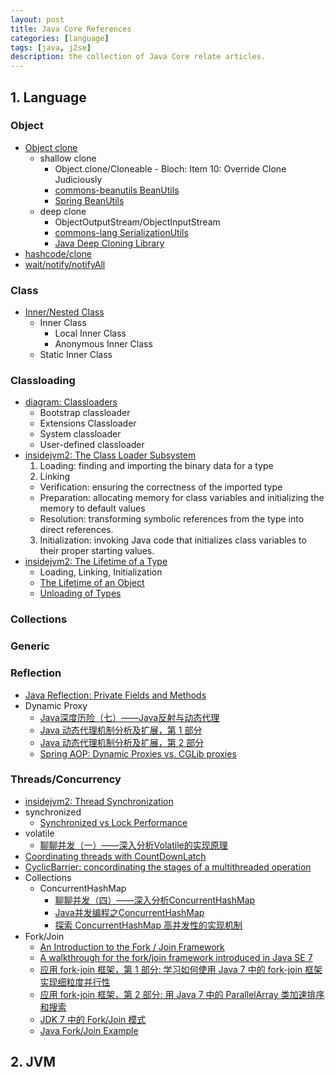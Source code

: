 ```yaml
---
layout: post
title: Java Core References
categories: [language]
tags: [java, j2se]
description: the collection of Java Core relate articles.
---
```


## 1. Language

### Object

* [Object clone](http://java-questions.com/Cloning-interview-questions.html)
  * shallow clone
    * Object.clone/Cloneable - Bloch: Item 10: Override Clone Judiciously
    * [commons-beanutils BeanUtils](http://commons.apache.org/proper/commons-beanutils/javadocs/v1.8.3/apidocs/index.html)
    * [Spring BeanUtils](http://static.springsource.org/spring/docs/2.5.x/api/org/springframework/beans/BeanUtils.html)
  * deep clone
    * ObjectOutputStream/ObjectInputStream
    * [commons-lang SerializationUtils](http://commons.apache.org/proper/commons-lang/javadocs/api-release/org/apache/commons/lang3/SerializationUtils.html)
    * [Java Deep Cloning Library](http://stackoverflow.com/questions/2156120/java-recommended-solution-for-deep-cloning-copying-an-instance)
* [hashcode/clone](http://docs.oracle.com/javase/7/docs/api/java/lang/Object.html#hashCode%28%29)
* [wait/notify/notifyAll](http://tutorials.jenkov.com/java-concurrency/thread-signaling.html)

### Class

* [Inner/Nested Class](http://viralpatel.net/blogs/inner-classes-in-java/)
  * Inner Class
    * Local Inner Class
    * Anonymous Inner Class
  * Static Inner Class

### Classloading

* [diagram: Classloaders](http://www2.sys-con.com/itsg/virtualcd/java/archives/0808/chaudhri/fig1.jpg)
  * Bootstrap classloader
  * Extensions Classloader
  * System classloader
  * User-defined classloader
* [insidejvm2: The Class Loader Subsystem](http://www.artima.com/insidejvm/ed2/jvm4.html)
  1. Loading: finding and importing the binary data for a type
  2. Linking
    * Verification: ensuring the correctness of the imported type
    * Preparation: allocating memory for class variables and initializing the memory to default values
    * Resolution: transforming symbolic references from the type into direct references.
  3. Initialization: invoking Java code that initializes class variables to their proper starting values.
* [insidejvm2: The Lifetime of a Type](http://www.artima.com/insidejvm/ed2/lifetype.html)
  * Loading, Linking, Initialization
  * [The Lifetime of an Object](http://www.artima.com/insidejvm/ed2/lifetype5.html)
  * [Unloading of Types](http://www.artima.com/insidejvm/ed2/lifetype6.html)

### Collections

### Generic

### Reflection

* [Java Reflection: Private Fields and Methods](http://tutorials.jenkov.com/java-reflection/private-fields-and-methods.html)
* Dynamic Proxy
  * [Java深度历险（七）——Java反射与动态代理](http://www.infoq.com/cn/articles/cf-java-reflection-dynamic-proxy)
  * [Java 动态代理机制分析及扩展，第 1 部分](http://www.ibm.com/developerworks/cn/java/j-lo-proxy1/index.html)
  * [Java 动态代理机制分析及扩展，第 2 部分](http://www.ibm.com/developerworks/cn/java/j-lo-proxy2/index.html)
  * [Spring AOP: Dynamic Proxies vs. CGLib proxies](http://insufficientinformation.blogspot.com/2007/12/spring-dynamic-proxies-vs-cglib-proxies.html)

### Threads/Concurrency

* [insidejvm2: Thread Synchronization](http://www.artima.com/insidejvm/ed2/threadsynch.html)
* synchronized
  * [Synchronized vs Lock Performance](http://architects.dzone.com/articles/synchronized-vs-lock-0)
* volatile
  * [聊聊并发（一）——深入分析Volatile的实现原理](http://www.infoq.com/cn/articles/ftf-java-volatile)
* [Coordinating threads with CountDownLatch](http://www.javamex.com/tutorials/threads/CountDownLatch.shtml)
* [CyclicBarrier: concordinating the stages of a multithreaded operation](http://www.javamex.com/tutorials/threads/CyclicBarrier.shtml)
* Collections
  * ConcurrentHashMap
    * [聊聊并发（四）——深入分析ConcurrentHashMap](http://www.infoq.com/cn/articles/ConcurrentHashMap)
    * [Java并发编程之ConcurrentHashMap](http://www.goldendoc.org/2011/06/juc_concurrenthashmap/)
    * [探索 ConcurrentHashMap 高并发性的实现机制](http://www.ibm.com/developerworks/cn/java/java-lo-concurrenthashmap/index.html)
* Fork/Join
  * [An Introduction to the Fork / Join Framework](http://java.dzone.com/articles/javas-fork-join-framework)
  * [A walkthrough for the fork/join framework introduced in Java SE 7](http://kalali.me/a-walk-through-the-forkjoin-api-introduced-in-java-se-7/)
  * [应用 fork-join 框架，第 1 部分: 学习如何使用 Java 7 中的 fork-join 框架实现细粒度并行性](http://www.ibm.com/developerworks/cn/java/j-jtp11137.html)
  * [应用 fork-join 框架，第 2 部分: 用 Java 7 中的 ParallelArray 类加速排序和搜索](http://www.ibm.com/developerworks/cn/java/j-jtp03048.html)
  * [JDK 7 中的 Fork/Join 模式](http://www.ibm.com/developerworks/cn/java/j-lo-forkjoin/index.html)
  * [Java Fork/Join Example](http://www.javacreed.com/java-fork-join-example/)


## 2. JVM

